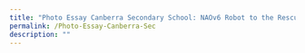 ```yaml
---
title: "Photo Essay Canberra Secondary School: NAOv6 Robot to the Rescue!"
permalink: /Photo-Essay-Canberra-Sec
description: ""
---
```

